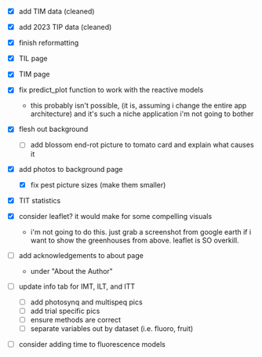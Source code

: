 - [x] add TIM data (cleaned)
- [x] add 2023 TIP data (cleaned)
- [x] finish reformatting
- [x] TIL page
- [x] TIM page
- [x] fix predict_plot function to work with the reactive models
  - this probably isn't possible, (it is, assuming i change the entire app architecture) and it's such a niche application i'm not going to bother
- [x] flesh out background
  - [ ] add blossom end-rot picture to tomato card and explain what causes it
- [x] add photos to background page
  - [x] fix pest picture sizes (make them smaller)
- [x] TIT statistics
- [x] consider leaflet? it would make for some compelling visuals
  - i'm not going to do this. just grab a screenshot from google earth if i want to show the greenhouses from above. leaflet is SO overkill.

- [ ] add acknowledgements to about page
  - under "About the Author"
- [ ] update info tab for IMT, ILT, and ITT
  - [ ] add photosynq and multispeq pics
  - [ ] add trial specific pics
  - [ ] ensure methods are correct
  - [ ] separate variables out by dataset (i.e. fluoro, fruit)
- [ ] consider adding time to fluorescence models